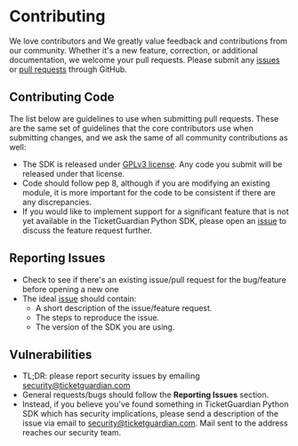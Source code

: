 # Contributing

We love contributors and We greatly value feedback and contributions from our community. Whether it's a new feature, correction, or additional documentation, we welcome your pull requests. Please submit any [issues] or [pull requests] through GitHub.

## Contributing Code

The list below are guidelines to use when submitting pull requests. These are the same set of guidelines that the core contributors use when submitting changes, and we ask the same of all community contributions as well:
* The SDK is released under [GPLv3 license]. Any code you submit will be released under that license.
* Code should follow pep 8, although if you are modifying an existing module, it is more important for the code to be consistent if there are any discrepancies.
* If you would like to implement support for a significant feature that is not yet available in the TicketGuardian Python SDK, please open an [issue] to discuss the feature request further.

## Reporting Issues

* Check to see if there's an existing issue/pull request for the bug/feature before opening a new one
* The ideal [issue] should contain:
    * A short description of the issue/feature request.
    * The steps to reproduce the issue.
    * The version of the SDK you are using.

## Vulnerabilities
* TL;DR: please report security issues by emailing security@ticketguardian.com
* General requests/bugs should follow the **Reporting Issues** section.
* Instead, if you believe you've found something in TicketGuardian Python SDK which has security implications, please send a description of the issue via email to security@ticketguardian.com. Mail sent to the address reaches our security team.


[GitHub Help]: https://help.github.com/articles/about-pull-requests/
[GPLv3 license]: https://github.com/TicketGuardian/ticketguardian-python/blob/master/LICENSE
[issue]: https://github.com/TicketGuardian/ticketguardian-python/issues
[issues]: https://github.com/TicketGuardian/ticketguardian-python/issues
[pep8]: https://www.python.org/dev/peps/pep-0008/
[pull requests]: https://github.com/TicketGuardian/ticketguardian-python/pulls
